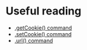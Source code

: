 # Useful reading
* [.getCookie() command](https://docs.cypress.io/api/commands/getcookie.html#Syntax)
* [.setCookie() command](https://docs.cypress.io/api/commands/setcookie.html#Syntax)
* [.url() command](https://docs.cypress.io/api/commands/url.html#Syntax)